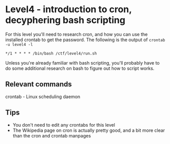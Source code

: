 # Level4 - introduction to cron, decyphering bash scripting
For this level you'll need to research cron, and how you can use the installed
crontab to get the password. The following is the output of `crontab -u level4 -l`

```
*/1 * * * * /bin/bash /ctf/level4/run.sh
```

Unless you're already familiar with bash scripting, you'll probably have to do
some additional research on bash to figure out how to script works.

## Relevant commands
crontab - Linux scheduling daemon

## Tips
- You don't need to edit any crontabs for this level
- The Wikipedia page on cron is actually pretty good, and a bit more clear than
  the cron and crontab manpages
